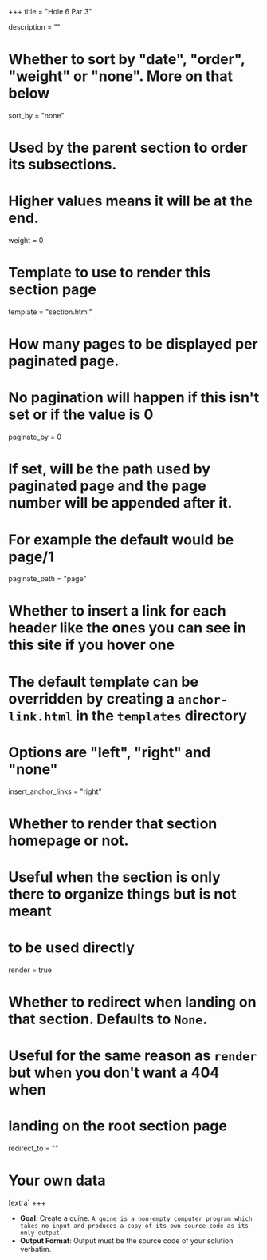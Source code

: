 +++
title = "Hole 6 Par 3"

description = ""

# Whether to sort by "date", "order", "weight" or "none". More on that below
sort_by = "none"

# Used by the parent section to order its subsections.
# Higher values means it will be at the end.
weight = 0

# Template to use to render this section page
template = "section.html"

# How many pages to be displayed per paginated page. 
# No pagination will happen if this isn't set or if the value is 0
paginate_by = 0

# If set, will be the path used by paginated page and the page number will be appended after it. 
# For example the default would be page/1
paginate_path = "page"

# Whether to insert a link for each header like the ones you can see in this site if you hover one
# The default template can be overridden by creating a `anchor-link.html` in the `templates` directory
# Options are "left", "right" and "none"
insert_anchor_links = "right"

# Whether to render that section homepage or not. 
# Useful when the section is only there to organize things but is not meant
# to be used directly
render = true

# Whether to redirect when landing on that section. Defaults to `None`.
# Useful for the same reason as `render` but when you don't want a 404 when
# landing on the root section page
redirect_to = ""

# Your own data
[extra]
+++
- **Goal**: Create a quine. `A quine is a non-empty computer program which takes no input and produces a copy of its own source code as its only output.`
- **Output Format**: Output must be the source code of your solution verbatim.
